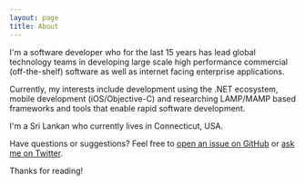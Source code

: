```yaml
---
layout: page
title: About
---
```


I'm a software developer who for the last 15 years has lead global technology teams in developing large scale high 
performance commercial (off-the-shelf) software as well as internet facing enterprise applications.

Currently, my interests include development using the .NET ecosystem, mobile development (iOS/Objective-C) and 
researching LAMP/MAMP based frameworks and tools that enable rapid software development.

I'm a Sri Lankan who currently lives in Connecticut, USA.

Have questions or suggestions? Feel free to [open an issue on GitHub](https://github.com/pernalin/pernalin.github.io/issues/new) or [ask me on Twitter](https://twitter.com/pernalin).

Thanks for reading!